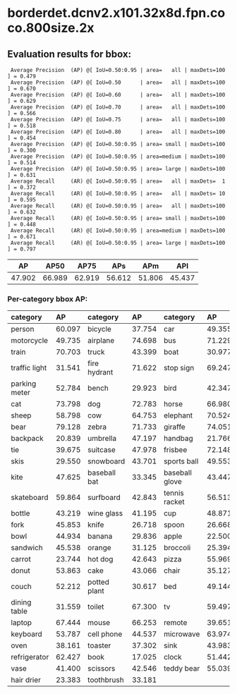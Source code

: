 # borderdet.dcnv2.x101.32x8d.fpn.coco.800size.2x  

## Evaluation results for bbox:  

```  
 Average Precision  (AP) @[ IoU=0.50:0.95 | area=   all | maxDets=100 ] = 0.479
 Average Precision  (AP) @[ IoU=0.50      | area=   all | maxDets=100 ] = 0.670
 Average Precision  (AP) @[ IoU=0.60      | area=   all | maxDets=100 ] = 0.629
 Average Precision  (AP) @[ IoU=0.70      | area=   all | maxDets=100 ] = 0.566
 Average Precision  (AP) @[ IoU=0.75      | area=   all | maxDets=100 ] = 0.518
 Average Precision  (AP) @[ IoU=0.80      | area=   all | maxDets=100 ] = 0.454
 Average Precision  (AP) @[ IoU=0.50:0.95 | area= small | maxDets=100 ] = 0.300
 Average Precision  (AP) @[ IoU=0.50:0.95 | area=medium | maxDets=100 ] = 0.514
 Average Precision  (AP) @[ IoU=0.50:0.95 | area= large | maxDets=100 ] = 0.631
 Average Recall     (AR) @[ IoU=0.50:0.95 | area=   all | maxDets=  1 ] = 0.372
 Average Recall     (AR) @[ IoU=0.50:0.95 | area=   all | maxDets= 10 ] = 0.595
 Average Recall     (AR) @[ IoU=0.50:0.95 | area=   all | maxDets=100 ] = 0.632
 Average Recall     (AR) @[ IoU=0.50:0.95 | area= small | maxDets=100 ] = 0.448
 Average Recall     (AR) @[ IoU=0.50:0.95 | area=medium | maxDets=100 ] = 0.671
 Average Recall     (AR) @[ IoU=0.50:0.95 | area= large | maxDets=100 ] = 0.797
```  
|   AP   |  AP50  |  AP75  |  APs   |  APm   |  APl   |  
|:------:|:------:|:------:|:------:|:------:|:------:|  
| 47.902 | 66.989 | 62.919 | 56.612 | 51.806 | 45.437 |

### Per-category bbox AP:  

| category      | AP     | category     | AP     | category       | AP     |  
|:--------------|:-------|:-------------|:-------|:---------------|:-------|  
| person        | 60.097 | bicycle      | 37.754 | car            | 49.355 |  
| motorcycle    | 49.735 | airplane     | 74.698 | bus            | 71.229 |  
| train         | 70.703 | truck        | 43.399 | boat           | 30.977 |  
| traffic light | 31.541 | fire hydrant | 71.622 | stop sign      | 69.247 |  
| parking meter | 52.784 | bench        | 29.923 | bird           | 42.347 |  
| cat           | 73.798 | dog          | 72.783 | horse          | 66.980 |  
| sheep         | 58.798 | cow          | 64.753 | elephant       | 70.524 |  
| bear          | 79.128 | zebra        | 71.733 | giraffe        | 74.051 |  
| backpack      | 20.839 | umbrella     | 47.197 | handbag        | 21.766 |  
| tie           | 39.675 | suitcase     | 47.978 | frisbee        | 72.148 |  
| skis          | 29.550 | snowboard    | 43.701 | sports ball    | 49.553 |  
| kite          | 47.625 | baseball bat | 33.345 | baseball glove | 43.447 |  
| skateboard    | 59.864 | surfboard    | 42.843 | tennis racket  | 56.513 |  
| bottle        | 43.219 | wine glass   | 41.195 | cup            | 48.871 |  
| fork          | 45.853 | knife        | 26.718 | spoon          | 26.668 |  
| bowl          | 44.934 | banana       | 29.836 | apple          | 22.500 |  
| sandwich      | 45.538 | orange       | 31.125 | broccoli       | 25.394 |  
| carrot        | 23.744 | hot dog      | 42.643 | pizza          | 55.969 |  
| donut         | 53.863 | cake         | 43.066 | chair          | 35.127 |  
| couch         | 52.212 | potted plant | 30.617 | bed            | 49.144 |  
| dining table  | 31.559 | toilet       | 67.300 | tv             | 59.497 |  
| laptop        | 67.444 | mouse        | 66.253 | remote         | 39.651 |  
| keyboard      | 53.787 | cell phone   | 44.537 | microwave      | 63.974 |  
| oven          | 38.161 | toaster      | 37.302 | sink           | 43.983 |  
| refrigerator  | 62.427 | book         | 17.025 | clock          | 51.442 |  
| vase          | 41.400 | scissors     | 42.546 | teddy bear     | 55.039 |  
| hair drier    | 23.383 | toothbrush   | 33.181 |                |        |
